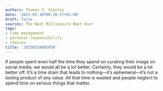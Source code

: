 ```yaml
---
authors: Thomas J. Stanley
date: '2025-03-18T09:20:37+01:00'
draft: false
sources: The Next Millionaire Next Door
tags:
- time management
- personal responsibility
- choices
title: '20250318092058'
---
```


If people spent even half the time they spend on curating their image on social media, we would all be a lot better.
Certainly, they would be a lot better off. It’s a time drain that leads to nothing—it’s ephemeral—it’s not a lasting
product of any value. All that time is wasted and people neglect to spend time on serious things that matter.